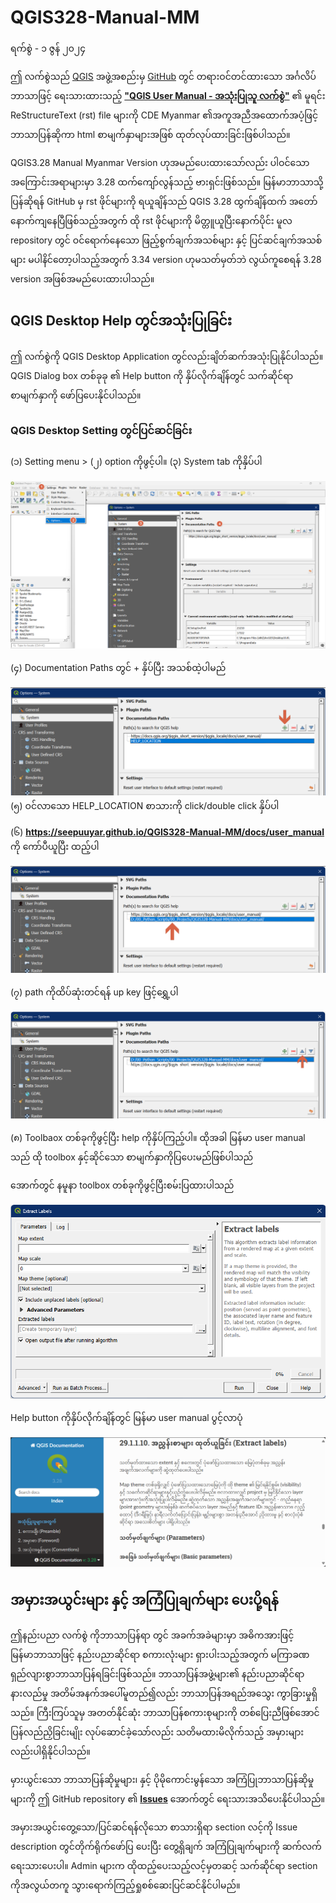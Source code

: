 # QGIS328-Manual-MM
ရက်စွဲ - ၁ ဇွန် ၂၀၂၄

ဤ လက်စွဲသည် [QGIS](https://qgis.org/en/site/) အဖွဲ့အစည်းမှ [GitHub](https://github.com/qgis) တွင် တရားဝင်တင်ထားသော အင်္ဂလိပ်ဘာသာဖြင့် ရေးသားထားသည့် [**"QGIS User Manual - အသုံးပြုသူ လက်စွဲ"**](https://github.com/qgis/QGIS-Documentation) 
၏ မူရင်း ReStructureText (rst) file များကို CDE Myanmar ၏အကူအညီအထောက်အပံ့ဖြင့် ဘာသာပြန်ဆိုကာ  html စာမျက်နှာများအဖြစ် ထုတ်လုပ်ထားခြင်းဖြစ်ပါသည်။
 
 QGIS3.28 Manual Myanmar Version ဟုအမည်ပေးထားသော်လည်း ပါဝင်သော အကြောင်းအရာများမှာ 3.28 ထက်ကျော်လွန်သည့် ဗားရှင်းဖြစ်သည်။ မြန်မာဘာသာသို့ပြန်ဆိုရန် GitHub မှ rst ဖိုင်များကို ရယူချိန်သည် QGIS 3.28 ထွက်ချိန်ထက် အတော်နောက်ကျနေပြီဖြစ်သည့်အတွက် ထို rst ဖိုင်များကို မိတ္တူယူပြီးနောက်ပိုင်း မူလ repository တွင် ဝင်‌ရောက်နေသော ဖြည့်စွက်ချက်အသစ်များ နှင့် ပြင်ဆင်ချက်အသစ်များ မပါနိင်တော့ပါသည့်အတွက် 3.34 version ဟုမသတ်မှတ်ဘဲ လွယ်ကူစေရန် 3.28 version အဖြစ်အမည်ပေးထားပါသည်။

## QGIS Desktop Help တွင်အသုံးပြုခြင်း
ဤ လက်စွဲကို QGIS Desktop Application တွင်လည်းချိတ်ဆက်အသုံးပြုနိုင်ပါသည်။ QGIS Dialog box တစ်ခုခု ၏ Help button ကို နှိပ်လိုက်ချိန်တွင် သက်ဆိုင်ရာ စာမျက်နှာကို ဖော်ပြပေးနိုင်ပါသည်။

### QGIS Desktop Setting တွင်ပြင်ဆင်ခြင်း
(၁) Setting menu > (၂) option ကိုဖွင့်ပါ။ (၃) System tab ကိုနှိပ်ပါ

![open option](/_images/zz_qgis_option_sys_path_1.png)

(၄) Documentation Paths တွင် + နှိပ်ပြီး အသစ်ထဲ့ပါမည်

![system option](/_images/zz_qgis_option_sys_path_2.png)
(၅) ဝင်လာသော HELP_LOCATION စာသားကို click/double click နှိပ်ပါ

(၆) **https://seepuuyar.github.io/QGIS328-Manual-MM/docs/user_manual** ကို ကော်ပီယူပြီး ထည့်ပါ

![add path](/_images/zz_qgis_option_sys_path_3.png)

(၇) path ကိုထိပ်ဆုံးတင်ရန် up key ဖြင့်ရွှေ့ပါ

![up path](/_images/zz_qgis_option_sys_path_4.png)

(၈) Toolbaox တစ်ခုကိုဖွင့်ပြီး help ကိုနှိပ်ကြည့်ပါ။ ထိုအခါ မြန်မာ user manual သည် ထို toolbox နှင့်ဆိုင်သော စာမျက်နှာကိုပြပေးမည်ဖြစ်ပါသည်

အောက်တွင် နမူနာ toolbox တစ်ခုကိုဖွင့်ပြီးစမ်းပြထားပါသည်

![algorithm](/_images/zz_qgis_option_test.png)

Help button ကိုနှိပ်လိုက်ချိန်တွင် မြန်မာ user manual ပွင့်လာပုံ

![algorithm_help](/_images/zz_qgis_option_help.png)

## အမှားအယွင်းများ နှင့် အကြံပြုချက်များ ပေးပို့ရန်
 ဤနည်းပညာ လက်စွဲ ကိုဘာသာပြန်ရာ တွင် အခက်အခဲများမှာ အဓိကအားဖြင့် မြန်မာဘာသာဖြင့် နည်းပညာဆိုင်ရာ စကားလုံးများ ရှားပါးသည့်အတွက် မကြာခဏ ရှည်လျားစွာဘာသာပြန်ရခြင်းဖြစ်သည်။ ဘာသာပြန်အဖွဲ့များ၏ နည်းပညာဆိုင်ရာ နားလည်မှု အတိမ်အနက်အပေါ်မူတည်၍လည်း ဘာသာပြန်အရည်အသွေး ကွာခြားမှုရှိသည်။ ကြီးကြပ်သူမှ အတတ်နိုင်ဆုံး ဘာသာပြန်စကားစုများကို တစ်ပြေးညီဖြစ်အောင်ပြန်လည်ညှိခြင်းမျိုး လုပ်ဆောင်ခဲ့သော်လည်း သတိမထားမိလိုက်သည့် အမှားများလည်းပါရှိနိုင်ပါသည်။

 မှားယွင်းသော ဘာသာပြန်ဆိုမှုများ၊ နှင့် ပိုမိုကောင်းမွန်သော အကြံပြုဘာသာပြန်ဆိုမှုများကို ဤ GitHub repository ၏ [**Issues**](https://github.com/SeePuuYar/QGIS328-Manual-MM/issues) အောက်တွင် ရေးသားအသိပေးနိုင်ပါသည်။

အမှားအယွင်းတွေ့သော/ပြင်ဆင်ရန်လိုသော စာသားရှိရာ section လင့်ကို Issue  description တွင်တိုက်ရိုက်ဖော်ပြ ပေးပြီး ‌တွေ့ရှိချက် အကြံပြုချက်များကို ဆက်လက်ရေးသားပေးပါ။ Admin များက ထိုထည့်ပေးသည့်လင့်မှတဆင့် သက်ဆိုင်ရာ section ကိုအလွယ်တကူ သွားရောက်ကြည့်ရှုစစ်ဆေးပြင်ဆင်နိုင်ပါမည်။
